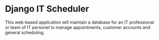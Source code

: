 # Django IT Scheduler 

This web-based application will maintain a database for an IT professional 
or team of IT personel to manage appointments, customer accounts and general
scheduling.
